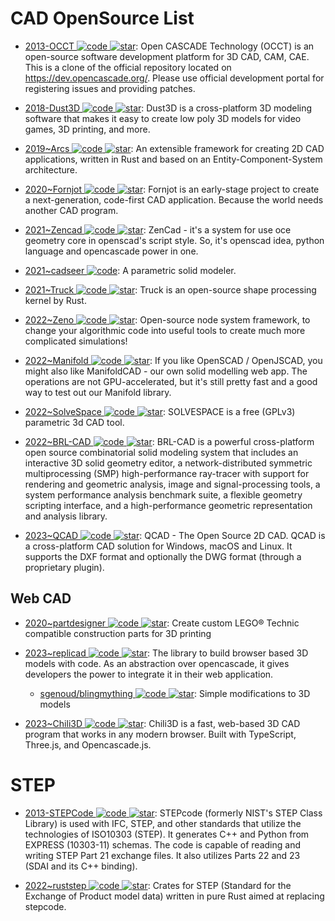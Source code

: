 # CAD OpenSource List

- [2013-OCCT ![code](https://ng-tech.icu/assets/code.svg) ![star](https://img.shields.io/github/stars/Open-Cascade-SAS/OCCT)](https://github.com/Open-Cascade-SAS/OCCT): Open CASCADE Technology (OCCT) is an open-source software development platform for 3D CAD, CAM, CAE. This is a clone of the official repository located on https://dev.opencascade.org/. Please use official development portal for registering issues and providing patches.

- [2018-Dust3D ![code](https://ng-tech.icu/assets/code.svg) ![star](https://img.shields.io/github/stars/huxingyi/dust3d)](https://github.com/huxingyi/dust3d): Dust3D is a cross-platform 3D modeling software that makes it easy to create low poly 3D models for video games, 3D printing, and more.

- [2019~Arcs ![code](https://ng-tech.icu/assets/code.svg) ![star](https://img.shields.io/github/stars/Michael-F-Bryan/arcs)](https://github.com/Michael-F-Bryan/arcs): An extensible framework for creating 2D CAD applications, written in Rust and based on an Entity-Component-System architecture.

- [2020~Fornjot ![code](https://ng-tech.icu/assets/code.svg) ![star](https://img.shields.io/github/stars/hannobraun/Fornjot)](https://github.com/hannobraun/Fornjot): Fornjot is an early-stage project to create a next-generation, code-first CAD application. Because the world needs another CAD program.

- [2021~Zencad ![code](https://ng-tech.icu/assets/code.svg) ![star](https://img.shields.io/github/stars/mirmik/zencad)](https://github.com/https://github.com/mirmik/zencad): ZenCad - it's a system for use oce geometry core in openscad's script style. So, it's openscad idea, python language and opencascade power in one.

- [2021~cadseer ![code](https://ng-tech.icu/assets/code.svg)](https://gitlab.com/blobfish/cadseer): A parametric solid modeler.

- [2021~Truck ![code](https://ng-tech.icu/assets/code.svg) ![star](https://img.shields.io/github/stars/ricosjp/truck)](https://github.com/ricosjp/truck): Truck is an open-source shape processing kernel by Rust.

- [2022~Zeno ![code](https://ng-tech.icu/assets/code.svg) ![star](https://img.shields.io/github/stars/zenustech/zeno)](https://github.com/zenustech/zeno): Open-source node system framework, to change your algorithmic code into useful tools to create much more complicated simulations!

- [2022~Manifold ![code](https://ng-tech.icu/assets/code.svg) ![star](https://img.shields.io/github/stars/elalish/manifold)](https://github.com/elalish/manifold): If you like OpenSCAD / OpenJSCAD, you might also like ManifoldCAD - our own solid modelling web app. The operations are not GPU-accelerated, but it's still pretty fast and a good way to test out our Manifold library.

- [2022~SolveSpace ![code](https://ng-tech.icu/assets/code.svg) ![star](https://img.shields.io/github/stars/solvespace/solvespace)](https://github.com/solvespace/solvespace): SOLVESPACE is a free (GPLv3) parametric 3d CAD tool.

- [2022~BRL-CAD ![code](https://ng-tech.icu/assets/code.svg) ![star](https://img.shields.io/github/stars/BRL-CAD/brlcad)](https://github.com/BRL-CAD/brlcad): BRL-CAD is a powerful cross-platform open source combinatorial solid modeling system that includes an interactive 3D solid geometry editor, a network-distributed symmetric multiprocessing (SMP) high-performance ray-tracer with support for rendering and geometric analysis, image and signal-processing tools, a system performance analysis benchmark suite, a flexible geometry scripting interface, and a high-performance geometric representation and analysis library.

- [2023~QCAD ![code](https://ng-tech.icu/assets/code.svg) ![star](https://img.shields.io/github/stars/qcad/qcad)](https://github.com/qcad/qcad): QCAD - The Open Source 2D CAD. QCAD is a cross-platform CAD solution for Windows, macOS and Linux. It supports the DXF format and optionally the DWG format (through a proprietary plugin).

## Web CAD

- [2020~partdesigner ![code](https://ng-tech.icu/assets/code.svg) ![star](https://img.shields.io/github/stars/marian42/partdesigner)](https://github.com/marian42/partdesigner): Create custom LEGO® Technic compatible construction parts for 3D printing

- [2023~replicad ![code](https://ng-tech.icu/assets/code.svg) ![star](https://img.shields.io/github/stars/sgenoud/replicad)](https://github.com/sgenoud/replicad): The library to build browser based 3D models with code. As an abstraction over opencascade, it gives developers the power to integrate it in their web application.

  - [sgenoud/blingmything ![code](https://ng-tech.icu/assets/code.svg) ![star](https://img.shields.io/github/stars/sgenoud/blingmything)](https://github.com/sgenoud/blingmything): Simple modifications to 3D models

- [2023~Chili3D ![code](https://ng-tech.icu/assets/code.svg) ![star](https://img.shields.io/github/stars/xiangechen/chili3d)](https://github.com/xiangechen/chili3d): Chili3D is a fast, web-based 3D CAD program that works in any modern browser. Built with TypeScript, Three.js, and Opencascade.js.

# STEP

- [2013-STEPCode ![code](https://ng-tech.icu/assets/code.svg) ![star](https://img.shields.io/github/stars/stepcode/stepcode)](https://github.com/stepcode/stepcode): STEPcode (formerly NIST's STEP Class Library) is used with IFC, STEP, and other standards that utilize the technologies of ISO10303 (STEP). It generates C++ and Python from EXPRESS (10303-11) schemas. The code is capable of reading and writing STEP Part 21 exchange files. It also utilizes Parts 22 and 23 (SDAI and its C++ binding).

- [2022~ruststep ![code](https://ng-tech.icu/assets/code.svg) ![star](https://img.shields.io/github/stars/ricosjp/ruststep)](https://github.com/ricosjp/ruststep): Crates for STEP (Standard for the Exchange of Product model data) written in pure Rust aimed at replacing stepcode.
